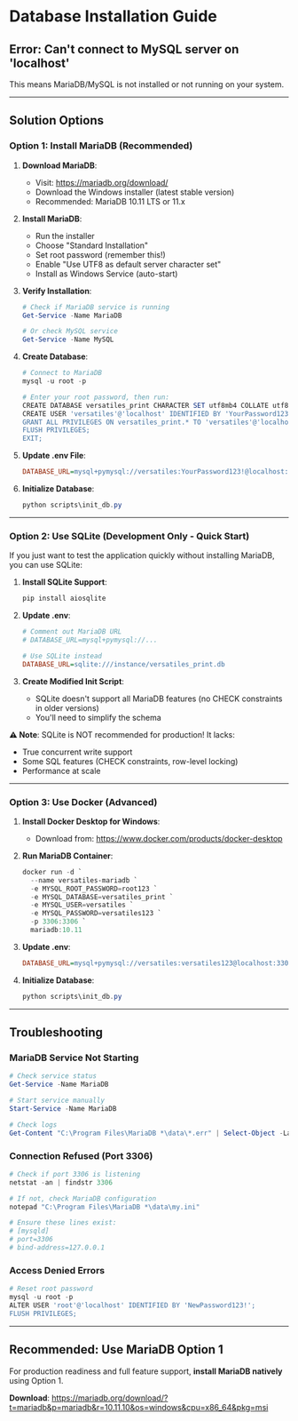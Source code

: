# Database Installation Guide

## Error: Can't connect to MySQL server on 'localhost'

This means MariaDB/MySQL is not installed or not running on your system.

---

## Solution Options

### Option 1: Install MariaDB (Recommended)

1. **Download MariaDB**:
   - Visit: https://mariadb.org/download/
   - Download the Windows installer (latest stable version)
   - Recommended: MariaDB 10.11 LTS or 11.x

2. **Install MariaDB**:
   - Run the installer
   - Choose "Standard Installation"
   - Set root password (remember this!)
   - Enable "Use UTF8 as default server character set"
   - Install as Windows Service (auto-start)

3. **Verify Installation**:
   ```powershell
   # Check if MariaDB service is running
   Get-Service -Name MariaDB
   
   # Or check MySQL service
   Get-Service -Name MySQL
   ```

4. **Create Database**:
   ```powershell
   # Connect to MariaDB
   mysql -u root -p
   
   # Enter your root password, then run:
   CREATE DATABASE versatiles_print CHARACTER SET utf8mb4 COLLATE utf8mb4_unicode_ci;
   CREATE USER 'versatiles'@'localhost' IDENTIFIED BY 'YourPassword123!';
   GRANT ALL PRIVILEGES ON versatiles_print.* TO 'versatiles'@'localhost';
   FLUSH PRIVILEGES;
   EXIT;
   ```

5. **Update .env File**:
   ```ini
   DATABASE_URL=mysql+pymysql://versatiles:YourPassword123!@localhost:3306/versatiles_print
   ```

6. **Initialize Database**:
   ```powershell
   python scripts\init_db.py
   ```

---

### Option 2: Use SQLite (Development Only - Quick Start)

If you just want to test the application quickly without installing MariaDB, you can use SQLite:

1. **Install SQLite Support**:
   ```powershell
   pip install aiosqlite
   ```

2. **Update .env**:
   ```ini
   # Comment out MariaDB URL
   # DATABASE_URL=mysql+pymysql://...
   
   # Use SQLite instead
   DATABASE_URL=sqlite:///instance/versatiles_print.db
   ```

3. **Create Modified Init Script**:
   - SQLite doesn't support all MariaDB features (no CHECK constraints in older versions)
   - You'll need to simplify the schema

**⚠️ Note**: SQLite is NOT recommended for production! It lacks:
- True concurrent write support
- Some SQL features (CHECK constraints, row-level locking)
- Performance at scale

---

### Option 3: Use Docker (Advanced)

1. **Install Docker Desktop for Windows**:
   - Download from: https://www.docker.com/products/docker-desktop

2. **Run MariaDB Container**:
   ```powershell
   docker run -d `
     --name versatiles-mariadb `
     -e MYSQL_ROOT_PASSWORD=root123 `
     -e MYSQL_DATABASE=versatiles_print `
     -e MYSQL_USER=versatiles `
     -e MYSQL_PASSWORD=versatiles123 `
     -p 3306:3306 `
     mariadb:10.11
   ```

3. **Update .env**:
   ```ini
   DATABASE_URL=mysql+pymysql://versatiles:versatiles123@localhost:3306/versatiles_print
   ```

4. **Initialize Database**:
   ```powershell
   python scripts\init_db.py
   ```

---

## Troubleshooting

### MariaDB Service Not Starting

```powershell
# Check service status
Get-Service -Name MariaDB

# Start service manually
Start-Service -Name MariaDB

# Check logs
Get-Content "C:\Program Files\MariaDB *\data\*.err" | Select-Object -Last 50
```

### Connection Refused (Port 3306)

```powershell
# Check if port 3306 is listening
netstat -an | findstr 3306

# If not, check MariaDB configuration
notepad "C:\Program Files\MariaDB *\data\my.ini"

# Ensure these lines exist:
# [mysqld]
# port=3306
# bind-address=127.0.0.1
```

### Access Denied Errors

```powershell
# Reset root password
mysql -u root -p
ALTER USER 'root'@'localhost' IDENTIFIED BY 'NewPassword123!';
FLUSH PRIVILEGES;
```

---

## Recommended: Use MariaDB Option 1

For production readiness and full feature support, **install MariaDB natively** using Option 1.

**Download**: https://mariadb.org/download/?t=mariadb&p=mariadb&r=10.11.10&os=windows&cpu=x86_64&pkg=msi
